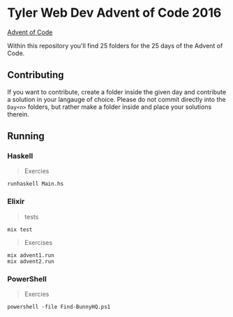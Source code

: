 # Tyler Web Dev Advent of Code 2016

[Advent of Code](adventofcode.com)

Within this repository you'll find 25 folders for the 25 days of the Advent of Code.

## Contributing

If you want to contribute, create a folder inside the given day and contribute a solution in your langauge of choice.
Please do not commit directly into the `Day<n>` folders, but rather make a folder inside and place your solutions therein.

## Running

### Haskell
> Exercies
```
runhaskell Main.hs
```

### Elixir
> tests
```
mix test
```
> Exercises
```
mix advent1.run
mix advent2.run
```

### PowerShell
> Exercies
```
powershell -file Find-BunnyHQ.ps1
```